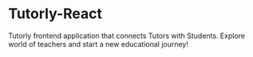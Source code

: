 # Tutorly-React
Tutorly frontend application that connects Tutors with Students. Explore world of teachers and start a new educational journey!
